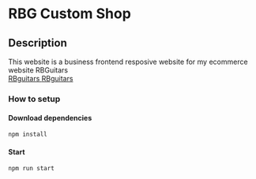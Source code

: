 # RBG Custom Shop

## Description

This website is a business frontend resposive website for my ecommerce website RBGuitars<br/>
<a href="https://github.com/riccardoboe/rbguitars" target="_blank"> RBguitars </a>
<a href="https://rbg-customshop.netlify.app/" target="_blank"> RBguitars </a>


### How to setup
#### Download dependencies

```
npm install
```

#### Start

```
npm run start
```
